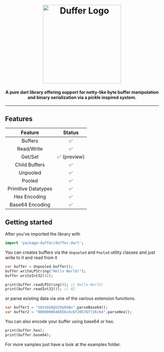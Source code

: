 

<h1 align="center">
  <br>
  <img src="https://i.imgur.com/0RcUdK7.png" alt="Duffer Logo" width="256">
  <br>
</h1>

<h4 align="center">
A pure dart library offering support for netty-like byte buffer manipulation and binary serialization
via a pickle inspired system.
</h4>

--- 

## Features

|       Feature       |   Status    |
|:-------------------:|:-----------:|
|       Buffers       |      ✅      |
|     Read/Write      |      ✅      |
|       Get/Set       | ✅ (preview) |
|    Child Buffers    |      ✅      |
|      Unpooled       |      ✅      |
|       Pooled        |      ✅      |
| Primitive Datatypes |      ✅      |
|    Hex Encoding     |      ✅      |
|   Base64 Encoding   |      ✅      | 



## Getting started

After you've imported the library with
```dart
import 'package:duffer/duffer.dart';
```

You can creates buffers via the `Unpooled` and `Pooled`
utility classes and just write to it and read from it
```dart
var buffer = Unpooled.buffer();
buffer.writeLPString("Hello World!");
buffer.writeInt32(42);

print(buffer.readLPString()); // Hello World!
print(buffer.readInt32()); // 42
```

or parse existing data via one of the various extension functions.
```dart
var buffer1 = "SGVsbG8gV29ybGQ=".parseBase64();
var buffer2 = "0000000b48656c6c6f20576f726c64".parseHex();
```

You can also encode your buffer using base64 or hex.
```dart
print(buffer.hex);
print(buffer.base64);
```

For more samples just have a look at the examples folder.
